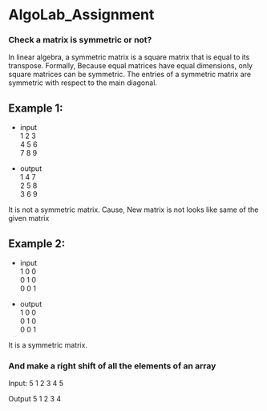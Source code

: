 # AlgoLab_Assignment

<h3>Check a matrix is symmetric or not? </h3> 

In linear algebra, a symmetric matrix is a square matrix that is equal to its transpose. Formally, Because equal matrices have equal dimensions, only square matrices can be symmetric. The entries of a symmetric matrix are symmetric with respect to the main diagonal.

Example 1:  
----------
 - input       <br>
  1 2 3        <br>
  4 5 6        <br>
  7 8 9        <br>
  
  - output     <br>
  1 4 7        <br>
  2 5 8        <br>
  3 6 9        <br>
   
   
   
It is not a symmetric matrix. Cause, New matrix is not looks like same of the given matrix

Example 2:
-----------------------
 - input        <br>
  1 0 0         <br>
  0 1 0         <br>
  0 0 1         <br> 
  
  
 - output       <br>
  1 0 0         <br>
  0 1 0         <br>
  0 0 1         <br>
  

It is a symmetric matrix. 

<h3>And make a right shift of all the elements of an array </h3>

Input: 
5
1 2 3 4 5 

Output 
5 1 2 3 4




